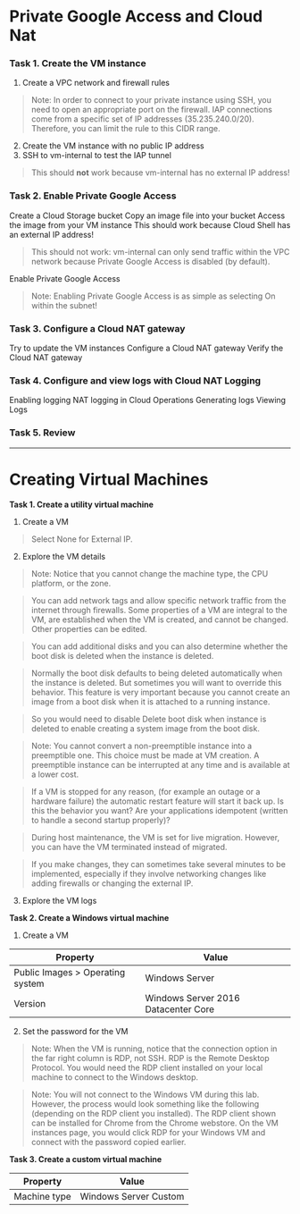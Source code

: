 # Private Google Access and Cloud Nat

### Task 1. Create the VM instance

1. Create a VPC network and firewall rules

> Note: In order to connect to your private instance using SSH, you need to open an appropriate port on the firewall. IAP connections come from a specific set of IP addresses (35.235.240.0/20). Therefore, you can limit the rule to this CIDR range.

2. Create the VM instance with no public IP address
3. SSH to vm-internal to test the IAP tunnel

> This should **not** work because vm-internal has no external IP address!

### Task 2. Enable Private Google Access

Create a Cloud Storage bucket
Copy an image file into your bucket
Access the image from your VM instance
This should work because Cloud Shell has an external IP address!

> This should not work: vm-internal can only send traffic within the VPC network because Private Google Access is disabled (by default).

Enable Private Google Access

> Note: Enabling Private Google Access is as simple as selecting On within the subnet!

### Task 3. Configure a Cloud NAT gateway

Try to update the VM instances
Configure a Cloud NAT gateway
Verify the Cloud NAT gateway

### Task 4. Configure and view logs with Cloud NAT Logging

Enabling logging
NAT logging in Cloud Operations
Generating logs
Viewing Logs

### Task 5. Review

<hr />

# Creating Virtual Machines

**Task 1. Create a utility virtual machine**

1. Create a VM

> Select None for External IP.

2. Explore the VM details

> Note: Notice that you cannot change the machine type, the CPU platform, or the zone.

> You can add network tags and allow specific network traffic from the internet through firewalls. Some properties of a VM are integral to the VM, are established when the VM is created, and cannot be changed. Other properties can be edited.

> You can add additional disks and you can also determine whether the boot disk is deleted when the instance is deleted.

> Normally the boot disk defaults to being deleted automatically when the instance is deleted. But sometimes you will want to override this behavior. This feature is very important because you cannot create an image from a boot disk when it is attached to a running instance.

> So you would need to disable Delete boot disk when instance is deleted to enable creating a system image from the boot disk.

> Note: You cannot convert a non-preemptible instance into a preemptible one. This choice must be made at VM creation. A preemptible instance can be interrupted at any time and is available at a lower cost.

> If a VM is stopped for any reason, (for example an outage or a hardware failure) the automatic restart feature will start it back up. Is this the behavior you want? Are your applications idempotent (written to handle a second startup properly)?

> During host maintenance, the VM is set for live migration. However, you can have the VM terminated instead of migrated.

> If you make changes, they can sometimes take several minutes to be implemented, especially if they involve networking changes like adding firewalls or changing the external IP.

3. Explore the VM logs

**Task 2. Create a Windows virtual machine**

1. Create a VM

| Property                         | Value                               |
| -------------------------------- | ----------------------------------- |
| Public Images > Operating system | Windows Server                      |
| Version                          | Windows Server 2016 Datacenter Core |

2. Set the password for the VM

> Note: When the VM is running, notice that the connection option in the far right column is RDP, not SSH. RDP is the Remote Desktop Protocol. You would need the RDP client installed on your local machine to connect to the Windows desktop.

> Note: You will not connect to the Windows VM during this lab. However, the process would look something like the following (depending on the RDP client you installed). The RDP client shown can be installed for Chrome from the Chrome webstore. On the VM instances page, you would click RDP for your Windows VM and connect with the password copied earlier.

**Task 3. Create a custom virtual machine**

| Property     | Value                 |
| ------------ | --------------------- |
| Machine type | Windows Server Custom |
